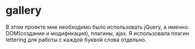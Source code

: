 # gallery

В этом проекте мне необходимо было использовать jQuery, а именно: DOM(создание и модификация), плагины, ajax. Я использовала плагин lettering для работы с каждой буквой слова отдельно.
